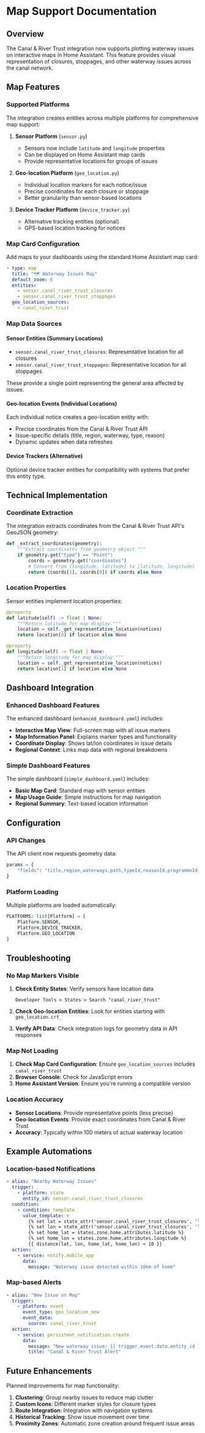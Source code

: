 # Map Support Documentation

## Overview

The Canal & River Trust integration now supports plotting waterway issues on interactive maps in Home Assistant. This feature provides visual representation of closures, stoppages, and other waterway issues across the canal network.

## Map Features

### Supported Platforms

The integration creates entities across multiple platforms for comprehensive map support:

1. **Sensor Platform** (`sensor.py`)
   - Sensors now include `latitude` and `longitude` properties
   - Can be displayed on Home Assistant map cards
   - Provide representative locations for groups of issues

2. **Geo-location Platform** (`geo_location.py`)
   - Individual location markers for each notice/issue
   - Precise coordinates for each closure or stoppage
   - Better granularity than sensor-based locations

3. **Device Tracker Platform** (`device_tracker.py`) 
   - Alternative tracking entities (optional)
   - GPS-based location tracking for notices

### Map Card Configuration

Add maps to your dashboards using the standard Home Assistant map card:

```yaml
- type: map
  title: "🗺️ Waterway Issues Map"
  default_zoom: 6
  entities:
    - sensor.canal_river_trust_closures
    - sensor.canal_river_trust_stoppages
  geo_location_sources:
    - canal_river_trust
```

### Map Data Sources

#### Sensor Entities (Summary Locations)
- `sensor.canal_river_trust_closures`: Representative location for all closures
- `sensor.canal_river_trust_stoppages`: Representative location for all stoppages

These provide a single point representing the general area affected by issues.

#### Geo-location Events (Individual Locations)
Each individual notice creates a geo-location entity with:
- Precise coordinates from the Canal & River Trust API
- Issue-specific details (title, region, waterway, type, reason)
- Dynamic updates when data refreshes

#### Device Trackers (Alternative)
Optional device tracker entities for compatibility with systems that prefer this entity type.

## Technical Implementation

### Coordinate Extraction

The integration extracts coordinates from the Canal & River Trust API's GeoJSON geometry:

```python
def _extract_coordinates(geometry):
    """Extract coordinates from geometry object."""
    if geometry.get("type") == "Point":
        coords = geometry.get("coordinates")
        # Convert from [longitude, latitude] to [latitude, longitude]
        return (coords[1], coords[0]) if coords else None
```

### Location Properties

Sensor entities implement location properties:

```python
@property
def latitude(self) -> float | None:
    """Return latitude for map display."""
    location = self._get_representative_location(notices)
    return location[0] if location else None

@property
def longitude(self) -> float | None:
    """Return longitude for map display."""
    location = self._get_representative_location(notices)
    return location[1] if location else None
```

## Dashboard Integration

### Enhanced Dashboard Features

The enhanced dashboard (`enhanced_dashboard.yaml`) includes:

- **Interactive Map View**: Full-screen map with all issue markers
- **Map Information Panel**: Explains marker types and functionality
- **Coordinate Display**: Shows lat/lon coordinates in issue details
- **Regional Context**: Links map data with regional breakdowns

### Simple Dashboard Features

The simple dashboard (`simple_dashboard.yaml`) includes:

- **Basic Map Card**: Standard map with sensor entities
- **Map Usage Guide**: Simple instructions for map navigation
- **Regional Summary**: Text-based location information

## Configuration

### API Changes

The API client now requests geometry data:

```python
params = {
    "fields": "title,region,waterways,path,typeId,reasonId,programmeId,start,end,state,geometry"
}
```

### Platform Loading

Multiple platforms are loaded automatically:

```python
PLATFORMS: list[Platform] = [
    Platform.SENSOR, 
    Platform.DEVICE_TRACKER, 
    Platform.GEO_LOCATION
]
```

## Troubleshooting

### No Map Markers Visible

1. **Check Entity States**: Verify sensors have location data
   ```
   Developer Tools > States > Search "canal_river_trust"
   ```

2. **Check Geo-location Entities**: Look for entities starting with `geo_location.crt_`

3. **Verify API Data**: Check integration logs for geometry data in API responses

### Map Not Loading

1. **Check Map Card Configuration**: Ensure `geo_location_sources` includes `canal_river_trust`
2. **Browser Console**: Check for JavaScript errors
3. **Home Assistant Version**: Ensure you're running a compatible version

### Location Accuracy

- **Sensor Locations**: Provide representative points (less precise)
- **Geo-location Events**: Provide exact coordinates from Canal & River Trust
- **Accuracy**: Typically within 100 meters of actual waterway location

## Example Automations

### Location-based Notifications

```yaml
- alias: "Nearby Waterway Issues"
  trigger:
    - platform: state
      entity_id: sensor.canal_river_trust_closures
  condition:
    - condition: template
      value_template: >
        {% set lat = state_attr('sensor.canal_river_trust_closures', 'latitude') %}
        {% set lon = state_attr('sensor.canal_river_trust_closures', 'longitude') %}
        {% set home_lat = states.zone.home.attributes.latitude %}
        {% set home_lon = states.zone.home.attributes.longitude %}
        {{ distance(lat, lon, home_lat, home_lon) < 10 }}
  action:
    - service: notify.mobile_app
      data:
        message: "Waterway issue detected within 10km of home"
```

### Map-based Alerts

```yaml
- alias: "New Issue on Map"
  trigger:
    - platform: event
      event_type: geo_location_new
      event_data:
        source: canal_river_trust
  action:
    - service: persistent_notification.create
      data:
        message: "New waterway issue: {{ trigger.event.data.entity_id }}"
        title: "Canal & River Trust Alert"
```

## Future Enhancements

Planned improvements for map functionality:

1. **Clustering**: Group nearby issues to reduce map clutter
2. **Custom Icons**: Different marker styles for closure types
3. **Route Integration**: Integration with navigation systems
4. **Historical Tracking**: Show issue movement over time
5. **Proximity Zones**: Automatic zone creation around frequent issue areas
